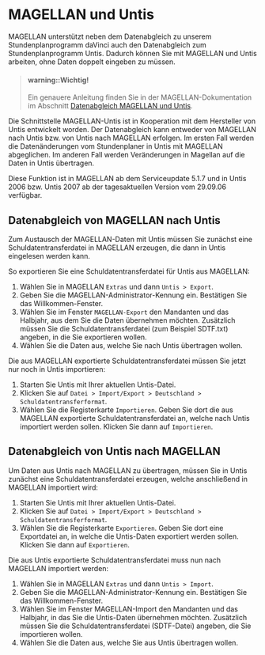 # MAGELLAN und Untis

MAGELLAN unterstützt neben dem Datenabgleich zu unserem Stundenplanprogramm daVinci auch den Datenabgleich zum Stundenplanprogramm Untis. Dadurch können Sie mit MAGELLAN und Untis arbeiten, ohne Daten doppelt eingeben zu müssen.

> #### warning::Wichtig!
>
> Ein genauere Anleitung finden Sie in der MAGELLAN-Dokumentation im Abschnitt [Datenabgleich MAGELLAN und Untis](https://doc.magellan7.stueber.de/howto/stundenplaene.html#datenabgleich-magellan-untis).

Die Schnittstelle MAGELLAN-Untis ist in Kooperation mit dem Hersteller von Untis entwickelt worden.
Der Datenabgleich kann entweder von MAGELLAN nach Untis bzw. von Untis nach MAGELLAN erfolgen. Im ersten Fall werden die Datenänderungen vom Stundenplaner in Untis mit MAGELLAN abgeglichen. Im anderen Fall werden Veränderungen in Magellan auf die Daten in Untis übertragen.

Diese Funktion ist in MAGELLAN ab dem Serviceupdate 5.1.7 und in Untis 2006 bzw. Untis 2007 ab der tagesaktuellen Version vom 29.09.06 verfügbar.

## Datenabgleich von MAGELLAN nach Untis

Zum Austausch der MAGELLAN-Daten mit Untis müssen Sie zunächst eine Schuldatentransferdatei in MAGELLAN erzeugen, die dann in Untis eingelesen werden kann.

So exportieren Sie eine Schuldatentransferdatei für Untis aus MAGELLAN:

1.	Wählen Sie in MAGELLAN `Extras` und dann `Untis > Export`.
2.	Geben Sie die MAGELLAN-Administrator-Kennung ein. Bestätigen Sie das Willkommen-Fenster.
3.	Wählen Sie im Fenster `MAGELLAN-Export` den Mandanten und das Halbjahr, aus dem Sie die Daten übernehmen möchten. Zusätzlich müssen Sie die Schuldatentransferdatei (zum Beispiel SDTF.txt) angeben, in die Sie exportieren wollen.
4.	Wählen Sie die Daten aus, welche Sie nach Untis übertragen wollen.


Die aus MAGELLAN exportierte Schuldatentransferdatei müssen Sie jetzt nur noch in Untis importieren:

1.	Starten Sie Untis mit Ihrer aktuellen Untis-Datei.
2.	Klicken Sie auf `Datei > Import/Export > Deutschland > Schuldatentransferformat`.
3.	Wählen Sie die Registerkarte `Importieren`. Geben Sie dort die aus MAGELLAN exportierte Schuldatentransferdatei an, welche nach Untis importiert werden sollen. Klicken Sie dann auf `Importieren`.


## Datenabgleich von Untis nach MAGELLAN

Um Daten aus Untis nach MAGELLAN zu übertragen, müssen Sie in Untis zunächst eine Schuldatentransferdatei erzeugen, welche anschließend in MAGELLAN importiert wird:

1.	Starten Sie Untis mit Ihrer aktuellen Untis-Datei.
2.	Klicken Sie auf `Datei > Import/Export > Deutschland > Schuldatentransferformat`.
3.	Wählen Sie die Registerkarte `Exportieren`. Geben Sie dort eine Exportdatei an, in welche die Untis-Daten exportiert werden sollen. Klicken Sie dann auf `Exportieren`.

Die aus Untis exportierte Schuldatentransferdatei muss nun nach MAGELLAN importiert werden:

1.	Wählen Sie in MAGELLAN `Extras` und dann `Untis > Import`.
2.	Geben Sie die MAGELLAN-Administrator-Kennung ein. Bestätigen Sie das Willkommen-Fenster.
3.	Wählen Sie im Fenster MAGELLAN-Import den Mandanten und das Halbjahr, in das Sie die Untis-Daten übernehmen möchten. Zusätzlich müssen Sie die Schuldatentransferdatei (SDTF-Datei) angeben, die Sie importieren wollen.
4.	Wählen Sie die Daten aus, welche Sie aus Untis übertragen wollen.

